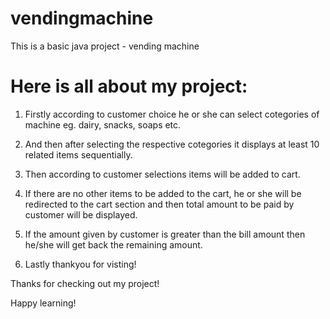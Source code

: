 # vendingmachine

This is a basic java project - vending machine

# Here is all about my project:

1. Firstly according to customer choice he or she can select cotegories of machine eg. dairy, snacks, soaps etc.

2. And then after selecting the respective cotegories it displays at least 10 related items sequentially.

3. Then according to customer selections items will be added to cart.

4. If there are no other items to be added to the cart, he or she will be redirected to the cart section and then total amount to be paid by customer will be displayed.

5. If the amount given by customer is greater than the bill amount then he/she will get back the remaining amount.

6. Lastly thankyou for visting!

Thanks for checking out my project!

Happy learning!
